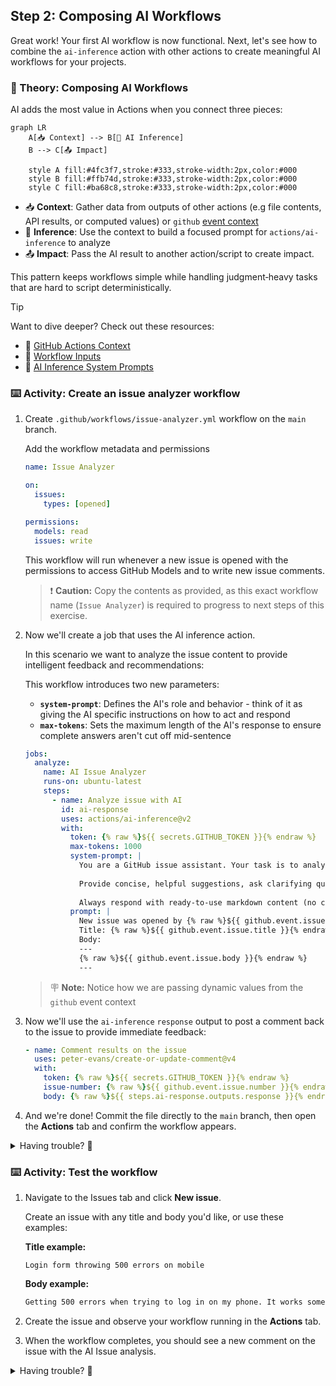 ## Step 2: Composing AI Workflows

Great work! Your first AI workflow is now functional. Next, let's see how to combine the `ai-inference` action with other actions to create meaningful AI workflows for your projects.

### 📖 Theory: Composing AI Workflows

AI adds the most value in Actions when you connect three pieces:

```mermaid
graph LR
    A[📥 Context] --> B[🤖 AI Inference]
    B --> C[📤 Impact]

    style A fill:#4fc3f7,stroke:#333,stroke-width:2px,color:#000
    style B fill:#ffb74d,stroke:#333,stroke-width:2px,color:#000
    style C fill:#ba68c8,stroke:#333,stroke-width:2px,color:#000
```

- 📥 **Context**: Gather data from outputs of other actions (e.g file contents, API results, or computed values) or `github` [event context](https://docs.github.com/actions/reference/workflows-and-actions/contexts#github-context)
- 🤖 **Inference**: Use the context to build a focused prompt for `actions/ai-inference` to analyze
- 📤 **Impact**: Pass the AI result to another action/script to create impact.

This pattern keeps workflows simple while handling judgment‑heavy tasks that are hard to script deterministically.

> [!TIP]
>
> Want to dive deeper? Check out these resources:
>
> - 📖 [GitHub Actions Context](https://docs.github.com/en/actions/learn-github-actions/contexts)
> - 🔧 [Workflow Inputs](https://docs.github.com/en/actions/using-workflows/workflow-syntax-for-github-actions#onworkflow_dispatchinputs)
> - 🤖 [AI Inference System Prompts](https://github.com/actions/ai-inference#system-prompts)

### ⌨️ Activity: Create an issue analyzer workflow

1. Create `.github/workflows/issue-analyzer.yml` workflow on the `main` branch.

   Add the workflow metadata and permissions

   ```yaml
   name: Issue Analyzer

   on:
     issues:
       types: [opened]

   permissions:
     models: read
     issues: write
   ```

   This workflow will run whenever a new issue is opened with the permissions to access GitHub Models and to write new issue comments.

   > ❗ **Caution:** Copy the contents as provided, as this exact workflow name (`Issue Analyzer`) is required to progress to next steps of this exercise.

1. Now we'll create a job that uses the AI inference action.

   In this scenario we want to analyze the issue content to provide intelligent feedback and recommendations:

   This workflow introduces two new parameters:
   - **`system-prompt`**: Defines the AI's role and behavior - think of it as giving the AI specific instructions on how to act and respond
   - **`max-tokens`**: Sets the maximum length of the AI's response to ensure complete answers aren't cut off mid-sentence

   ```yaml
   jobs:
     analyze:
       name: AI Issue Analyzer
       runs-on: ubuntu-latest
       steps:
         - name: Analyze issue with AI
           id: ai-response
           uses: actions/ai-inference@v2
           with:
             token: {% raw %}${{ secrets.GITHUB_TOKEN }}{% endraw %}
             max-tokens: 1000
             system-prompt: |
               You are a GitHub issue assistant. Your task is to analyze newly opened issues. 
               
               Provide concise, helpful suggestions, ask clarifying questions and identify any missing information that would help resolve the issue faster. 
               
               Always respond with ready-to-use markdown content (no code blocks) that can be posted directly as an issue comment. 
             prompt: |
               New issue was opened by {% raw %}${{ github.event.issue.user.login }}{% endraw %}
               Title: {% raw %}${{ github.event.issue.title }}{% endraw %}
               Body:
               ---
               {% raw %}${{ github.event.issue.body }}{% endraw %}
               ---
   ```

   > 🪧 **Note:** Notice how we are passing dynamic values from the `github` event context

1. Now we'll use the `ai-inference` `response` output to post a comment back to the issue to provide immediate feedback:

   ```yaml
   - name: Comment results on the issue
     uses: peter-evans/create-or-update-comment@v4
     with:
       token: {% raw %}${{ secrets.GITHUB_TOKEN }}{% endraw %}
       issue-number: {% raw %}${{ github.event.issue.number }}{% endraw %}
       body: {% raw %}${{ steps.ai-response.outputs.response }}{% endraw %}
   ```

1. And we're done! Commit the file directly to the `main` branch, then open the **Actions** tab and confirm the workflow appears.

<details>
<summary>Having trouble? 🤷</summary><br/>

- If the action does not appear in the **Actions** tab verify you put it in `.github/workflows/` directory with `.yml` extension

</details>

### ⌨️ Activity: Test the workflow

1. Navigate to the Issues tab and click **New issue**.

   Create an issue with any title and body you'd like, or use these examples:

   **Title example:**

   ```text
   Login form throwing 500 errors on mobile
   ```

   **Body example:**

   ```markdown
   Getting 500 errors when trying to log in on my phone. It works sometimes but not always.
   ```

1. Create the issue and observe your workflow running in the **Actions** tab.
1. When the workflow completes, you should see a new comment on the issue with the AI Issue analysis.

<details>
<summary>Having trouble? 🤷</summary><br/>

- If the workflow didn’t run, confirm the trigger is `issues: [opened]` and you created a new issue (not edited an existing one).
- If the workflow failed to parse, check that the YAML indentation is correct and that all required fields are present.

</details>
